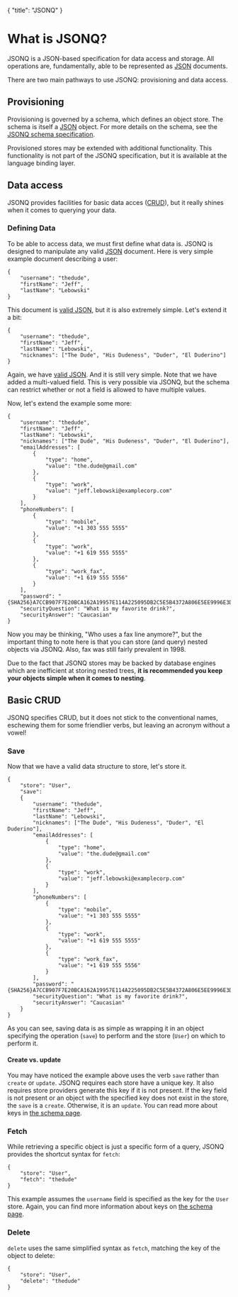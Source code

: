 {
	"title": "JSONQ"
}

# What is JSONQ?

JSONQ is a JSON-based specification for data  access and storage. All operations are, fundamentally,
able to be represented as [JSON][] documents.

There are two main pathways to use JSONQ: provisioning and data access.

## Provisioning

Provisioning is governed by a schema, which defines an object store. The schema is itself a [JSON][]
object. For more details on the schema, see the [JSONQ schema specification][schema].

Provisioned stores may be extended with additional functionality. This functionality is not part of
the JSONQ specification, but it is available at the language binding layer.

## Data access

JSONQ provides facilities for basic data acces ([CRUD][]), but it really shines when it comes to
querying your data. 

### Defining Data

To be able to access data, we must first define what data is. JSONQ is designed to manipulate any
valid [JSON][] document. Here is very simple example document describing a user:

	{
		"username": "thedude",
		"firstName": "Jeff",
		"lastName": "Lebowski"
	}

This document is [valid JSON][], but it is also extremely simple. Let's extend it a bit:

	{
		"username": "thedude",
		"firstName": "Jeff",
		"lastName": "Lebowski",
		"nicknames": ["The Dude", "His Dudeness", "Duder", "El Duderino"]
	}

Again, we have [valid JSON][]. And it is still very simple. Note that we have added a multi-valued
field. This is very possible via JSONQ, but the schema can restrict whether or not a field is
allowed to have multiple values. 

Now, let's extend the example some more:

	{
		"username": "thedude",
		"firstName": "Jeff",
		"lastName": "Lebowski",
		"nicknames": ["The Dude", "His Dudeness", "Duder", "El Duderino"],
		"emailAddresses": [
			{
				"type": "home",
				"value": "the.dude@gmail.com"
			},
			{
				"type": "work",
				"value": "jeff.lebowski@examplecorp.com"
			}
		],
		"phoneNumbers": [
			{
				"type": "mobile",
				"value": "+1 303 555 5555"
			},
			{
				"type": "work",
				"value": "+1 619 555 5555"
			},
			{
				"type": "work_fax",
				"value": "+1 619 555 5556"
			}
		],
		"password": "{SHA256}A7CCB907F7E20BCA162A19957E114A225095DB2C5E5B4372A806E5EE9996E3D2",
		"securityQuestion": "What is my favorite drink?",
		"securityAnswer": "Caucasian"
	}

Now you may be thinking, "Who uses a fax line anymore?", but the important thing to note here is
that you can store (and query) nested objects via JSONQ. Also, fax was still fairly prevalent in 1998.

Due to the fact that JSONQ stores may be backed by database engines which are inefficient at 
storing nested trees, **it is recommended you keep your objects simple when it comes to nesting**.

## Basic CRUD

JSONQ specifies CRUD, but it does not stick to the conventional names, eschewing them for some
friendlier verbs, but leaving an acronym without a vowel!

### Save

Now that we have a valid data structure to store, let's store it.

	{
		"store": "User",
		"save":
		{
			"username": "thedude",
			"firstName": "Jeff",
			"lastName": "Lebowski",
			"nicknames": ["The Dude", "His Dudeness", "Duder", "El Duderino"],
			"emailAddresses": [
				{
					"type": "home",
					"value": "the.dude@gmail.com"
				},
				{
					"type": "work",
					"value": "jeff.lebowski@examplecorp.com"
				}
			],
			"phoneNumbers": [
				{
					"type": "mobile",
					"value": "+1 303 555 5555"
				},
				{
					"type": "work",
					"value": "+1 619 555 5555"
				},
				{
					"type": "work_fax",
					"value": "+1 619 555 5556"
				}
			],
			"password": "{SHA256}A7CCB907F7E20BCA162A19957E114A225095DB2C5E5B4372A806E5EE9996E3D2",
			"securityQuestion": "What is my favorite drink?",
			"securityAnswer": "Caucasian"
		}
	}

As you can see, saving data is as simple as wrapping it in an object specifying the operation
(`save`) to perform and the store (`User`) on which to perform it. 

#### Create vs. update

You may have noticed the example above uses the verb `save` rather than `create` or `update`. JSONQ
requires each store have a unique key. It also requires store providers generate this key if it is
not present. If the key field is not present or an object with the specified key does not exist in
the store, the `save` is a `create`. Otherwise, it is an `update`. You can read more about keys in
[the schema page][schema_keys].

### Fetch

While retrieving a specific object is just a specific form of a query, JSONQ provides the shortcut
syntax for `fetch`: 

	{
		"store": "User",
		"fetch": "thedude"
	}

This example assumes the `username` field is specified as the key for the `User` store. Again, you
can find more information about keys on [the schema page][schema_keys].

### Delete

`delete` uses the same simplified syntax as `fetch`, matching the key of the object to delete:

	{
		"store": "User",
		"delete": "thedude"
	}



 [schema]: /schema "JSONQ Schema"
 [schema_keys]: /schema#toc\_2 "JSONQ Schema | Keys"
 [JSON]: http://www.json.org "JSON"
 [valid JSON]: http://www.jsonlint.org "JSON Lint"
 [CRUD]: https://en.wikipedia.org/wiki/CRUD "Create, read, update, and delete"

